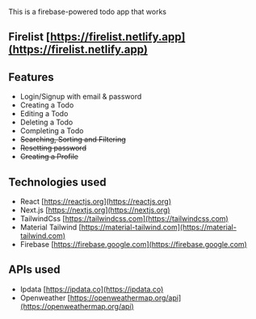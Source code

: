 This is a firebase-powered todo app that works

## Firelist [https://firelist.netlify.app](https://firelist.netlify.app)

## Features

- Login/Signup with email & password
- Creating a Todo
- Editing a Todo
- Deleting a Todo
- Completing a Todo
- ~~Searching, Sorting and Filtering~~
- ~~Resetting password~~
- ~~Creating a Profile~~

## Technologies used

- React [https://reactjs.org](https://reactjs.org)
- Next.js [https://nextjs.org](https://nextjs.org)
- TailwindCss [https://tailwindcss.com](https://tailwindcss.com)
- Material Tailwind [https://material-tailwind.com](https://material-tailwind.com)
- Firebase [https://firebase.google.com](https://firebase.google.com)

## APIs used

- Ipdata [https://ipdata.co](https://ipdata.co)
- Openweather [https://openweathermap.org/api](https://openweathermap.org/api)
